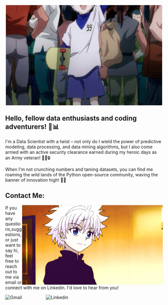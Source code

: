 <div style="display: flex; justify-content: center;">
    <img height="320" width="500" alt="GIF" src="images/Killua Hi.gif">
</div>


## Hello, fellow data enthusiasts and coding adventurers! 🤖📊

I'm a Data Scientist with a twist – not only do I wield the power of predictive modeling, data processing, and data mining algorithms, but I also come armed with an active security clearance earned during my heroic days as an Army veteran! 💂‍♂️🔒


When I'm not crunching numbers and taming datasets, you can find me roaming the wild lands of the Python open-source community, waving the banner of innovation high! 🐍🌐



## Contact Me:

<img hight="320" width="450" align="right" alt="GIF" src="images/Killua.gif">

If you have any questions,suggestions, or just want to say hi, feel free to reach out to me via email or connect with me on Linkedin. I'd love to hear from you!

<a href="mailto:Chellyannmoreno@gmail.com">
 <img align="left" alt="Gmail" width="130" hight="100" src="https://github.com/Xx-Ashutosh-xX/Xx-Ashutosh-xX/blob/master/assets/icons/gmail.png" />
</a>
<a href="https://www.linkedin.com/in/chellyann-moreno/">
  <img align="left" alt="Linkedin" width="150" hight="100" src="https://github.com/Xx-Ashutosh-xX/Xx-Ashutosh-xX/blob/master/assets/icons/linkedin.png" />
